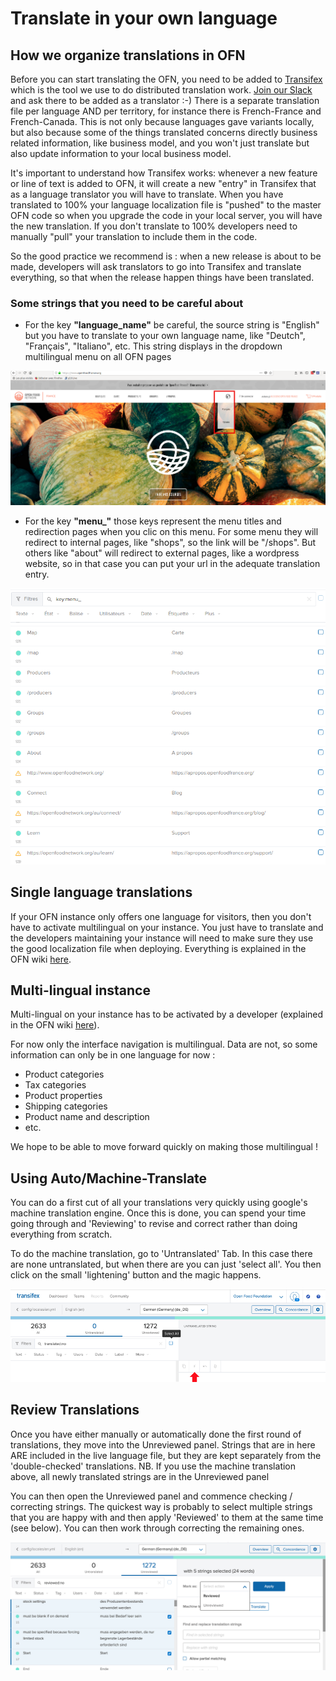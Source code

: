 # Translate in your own language

## How we organize translations in OFN

Before you can start translating the OFN, you need to be added to [Transifex](https://www.transifex.com/open-food-foundation/open-food-network/) which is the tool we use to do distributed translation work. [Join our Slack](https://openfoodnetwork.org/slack-invite) and ask there to be added as a translator :-\) There is a separate translation file per language AND per territory, for instance there is French-France and French-Canada. This is not only because languages gave variants locally, but also because some of the things translated concerns directly business related information, like business model, and you won't just translate but also update information to your local business model.

It's important to understand how Transifex works: whenever a new feature or line of text is added to OFN, it will create a new "entry" in Transifex that as a language translator you will have to translate. When you have translated to 100% your language localization file is "pushed" to the master OFN code so when you upgrade the code in your local server, you will have the new translation. If you don't translate to 100% developers need to manually "pull" your translation to include them in the code.

So the good practice we recommend is : when a new release is about to be made, developers will ask translators to go into Transifex and translate everything, so that when the release happen things have been translated.

### Some strings that you need to be careful about

* For the key **"language\_name"** be careful, the source string is "English" but you have to translate to your own language name, like "Deutch", "Français", "Italiano", etc. This string displays in the dropdown multilingual menu on all OFN pages

![](.gitbook/assets/multilingual.png)

* For the key **"menu\_"** those keys represent the menu titles and redirection pages when you clic on this menu. For some menu they will redirect to internal pages, like "shops", so the link will be "/shops". But others like "about" will redirect to external pages, like a wordpress website, so in that case you can put your url in the adequate translation entry.

![](.gitbook/assets/capture-du-2018-10-08-10-42-48.png)

## Single language translations

If your OFN instance only offers one language for visitors, then you don't have to activate multilingual on your instance. You just have to translate and the developers maintaining your instance will need to make sure they use the good localization file when deploying. Everything is explained in the OFN wiki [here](https://github.com/openfoodfoundation/ofn-install/wiki/Configuration#add-group_vars).

## Multi-lingual instance

Multi-lingual on your instance has to be activated by a developer \(explained in the OFN wiki [here](https://github.com/openfoodfoundation/ofn-install/wiki/Configuration#multilingual)\).

For now only the interface navigation is multilingual. Data are not, so some information can only be in one language for now :

* Product categories
* Tax categories
* Product properties
* Shipping categories
* Product name and description
* etc.

We hope to be able to move forward quickly on making those multilingual !

## Using Auto/Machine-Translate

You can do a first cut of all your translations very quickly using google's machine translation engine. Once this is done, you can spend your time going through and 'Reviewing' to revise and correct rather than doing everything from scratch.

To do the machine translation, go to 'Untranslated' Tab. In this case there are none untranslated, but when there are you can just 'select all'. You then click on the small 'lightening' button and the magic happens.

![](.gitbook/assets/transifex1.png)

## Review Translations <a id="review-translations"></a>

Once you have either manually or automatically done the first round of translations, they move into the Unreviewed panel. Strings that are in here ARE included in the live language file, but they are kept separately from the 'double-checked' translations. NB. If you use the machine translation above, all newly translated strings are in the Unreviewed panel

You can then open the Unreviewed panel and commence checking / correcting strings. The quickest way is probably to select multiple strings that you are happy with and then apply 'Reviewed' to them at the same time \(see below\). You can then work through correcting the remaining ones.

![](.gitbook/assets/transifex2.png)



